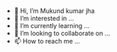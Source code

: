 - 👋 Hi, I’m Mukund kumar jha
- 👀 I’m interested in ...
- 🌱 I’m currently learning ...
- 💞️ I’m looking to collaborate on ...
- 📫 How to reach me ...

<!---
27Mukund/27Mukund is a ✨ special ✨ repository because its `README.md` (this file) appears on your GitHub profile.
You can click the Preview link to take a look at your changes.
--->
